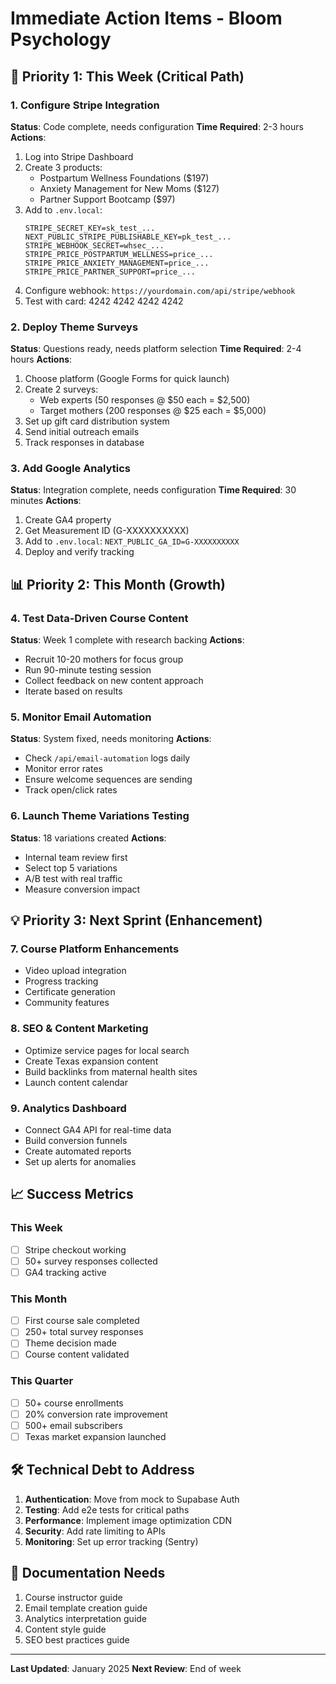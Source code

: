 # Immediate Action Items - Bloom Psychology

## 🚨 Priority 1: This Week (Critical Path)

### 1. **Configure Stripe Integration** 
**Status**: Code complete, needs configuration
**Time Required**: 2-3 hours
**Actions**:
1. Log into Stripe Dashboard
2. Create 3 products:
   - Postpartum Wellness Foundations ($197)
   - Anxiety Management for New Moms ($127)  
   - Partner Support Bootcamp ($97)
3. Add to `.env.local`:
   ```
   STRIPE_SECRET_KEY=sk_test_...
   NEXT_PUBLIC_STRIPE_PUBLISHABLE_KEY=pk_test_...
   STRIPE_WEBHOOK_SECRET=whsec_...
   STRIPE_PRICE_POSTPARTUM_WELLNESS=price_...
   STRIPE_PRICE_ANXIETY_MANAGEMENT=price_...
   STRIPE_PRICE_PARTNER_SUPPORT=price_...
   ```
4. Configure webhook: `https://yourdomain.com/api/stripe/webhook`
5. Test with card: 4242 4242 4242 4242

### 2. **Deploy Theme Surveys**
**Status**: Questions ready, needs platform selection
**Time Required**: 2-4 hours
**Actions**:
1. Choose platform (Google Forms for quick launch)
2. Create 2 surveys:
   - Web experts (50 responses @ $50 each = $2,500)
   - Target mothers (200 responses @ $25 each = $5,000)
3. Set up gift card distribution system
4. Send initial outreach emails
5. Track responses in database

### 3. **Add Google Analytics**
**Status**: Integration complete, needs configuration
**Time Required**: 30 minutes
**Actions**:
1. Create GA4 property
2. Get Measurement ID (G-XXXXXXXXXX)
3. Add to `.env.local`: `NEXT_PUBLIC_GA_ID=G-XXXXXXXXXX`
4. Deploy and verify tracking

## 📊 Priority 2: This Month (Growth)

### 4. **Test Data-Driven Course Content**
**Status**: Week 1 complete with research backing
**Actions**:
- Recruit 10-20 mothers for focus group
- Run 90-minute testing session
- Collect feedback on new content approach
- Iterate based on results

### 5. **Monitor Email Automation**
**Status**: System fixed, needs monitoring
**Actions**:
- Check `/api/email-automation` logs daily
- Monitor error rates
- Ensure welcome sequences are sending
- Track open/click rates

### 6. **Launch Theme Variations Testing**
**Status**: 18 variations created
**Actions**:
- Internal team review first
- Select top 5 variations
- A/B test with real traffic
- Measure conversion impact

## 💡 Priority 3: Next Sprint (Enhancement)

### 7. **Course Platform Enhancements**
- Video upload integration
- Progress tracking
- Certificate generation
- Community features

### 8. **SEO & Content Marketing**
- Optimize service pages for local search
- Create Texas expansion content
- Build backlinks from maternal health sites
- Launch content calendar

### 9. **Analytics Dashboard**
- Connect GA4 API for real-time data
- Build conversion funnels
- Create automated reports
- Set up alerts for anomalies

## 📈 Success Metrics

### This Week
- [ ] Stripe checkout working
- [ ] 50+ survey responses collected
- [ ] GA4 tracking active

### This Month  
- [ ] First course sale completed
- [ ] 250+ total survey responses
- [ ] Theme decision made
- [ ] Course content validated

### This Quarter
- [ ] 50+ course enrollments
- [ ] 20% conversion rate improvement
- [ ] 500+ email subscribers
- [ ] Texas market expansion launched

## 🛠️ Technical Debt to Address

1. **Authentication**: Move from mock to Supabase Auth
2. **Testing**: Add e2e tests for critical paths
3. **Performance**: Implement image optimization CDN
4. **Security**: Add rate limiting to APIs
5. **Monitoring**: Set up error tracking (Sentry)

## 📝 Documentation Needs

1. Course instructor guide
2. Email template creation guide  
3. Analytics interpretation guide
4. Content style guide
5. SEO best practices guide

---

**Last Updated**: January 2025
**Next Review**: End of week